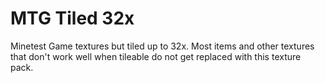# MTG Tiled 32x
Minetest Game textures but tiled up to 32x. Most items and other textures that don't work well when tileable do not get replaced with this texture pack.
